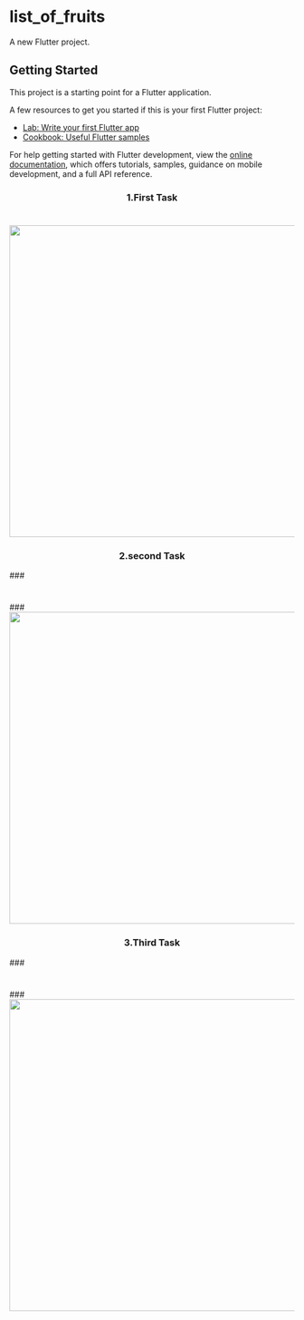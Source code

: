 # list_of_fruits

A new Flutter project.

## Getting Started

This project is a starting point for a Flutter application.

A few resources to get you started if this is your first Flutter project:

- [Lab: Write your first Flutter app](https://docs.flutter.dev/get-started/codelab)
- [Cookbook: Useful Flutter samples](https://docs.flutter.dev/cookbook)

For help getting started with Flutter development, view the
[online documentation](https://docs.flutter.dev/), which offers tutorials,
samples, guidance on mobile development, and a full API reference.

<h3 align="center"> 1.First Task </h3>

###

<h1 align="left"></h1>

###
<div align="center">

  <img src = "https://github.com/sanjuafre123/counter_app_ui/assets/148860124/9cd5d168-2dbd-4d09-8d6d-48a9a6ae87b4" height ="550">
</div>

<h3 align="center"> 2.second Task </h3>
###
<h1 align="left"></h1>
###
<div align="center">

  <img src = "https://github.com/sanjuafre123/counter_app_ui/assets/148860124/4ab7c6d2-0645-4c35-b865-b198ce659614" height ="550">
</div>

<h3 align="center"> 3.Third Task </h3>
###
<h1 align="left"></h1>
###
<div align="center">

  <img src = "https://github.com/sanjuafre123/counter_app_ui/assets/148860124/c62c09ad-a507-4949-b451-2b620da9b017" height ="550">
</div>

